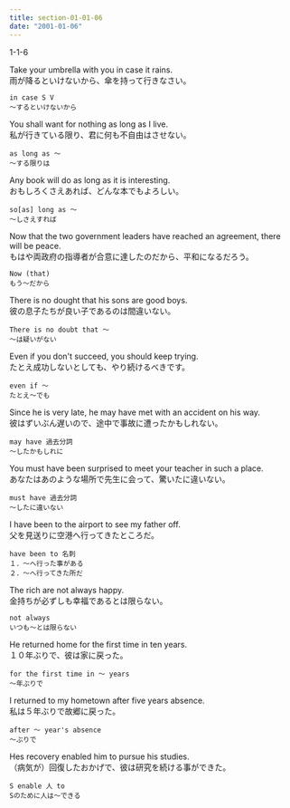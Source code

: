 ```yaml
---
title: section-01-01-06
date: "2001-01-06"
---
```


1-1-6

<!-- end -->

Take your umbrella with you in case it rains.  
雨が降るといけないから、傘を持って行きなさい。  

```
in case S V
～するといけないから
```

You shall want for nothing as long as I live.  
私が行きている限り、君に何も不自由はさせない。  

```
as long as ～
～する限りは
```

Any book will do as long as it is interesting.  
おもしろくさえあれば、どんな本でもよろしい。  

```
so[as] long as ～
～しさえすれば
```

Now that the two government leaders have reached an agreement, there will be peace.  
もはや両政府の指導者が合意に達したのだから、平和になるだろう。  

```
Now (that)
もう～だから
```

There is no dought that his sons are good boys.  
彼の息子たちが良い子であるのは間違いない。  

```
There is no doubt that ～
～は疑いがない
```

Even if you don't succeed, you should keep trying.  
たとえ成功しないとしても、やり続けるべきです。  

```
even if ～
たとえ～でも
```

Since he is very late, he may have met with an accident on his way.  
彼はずいぶん遅いので、途中で事故に遭ったかもしれない。  

```
may have 過去分詞
～したかもしれに
```

You must have been surprised to meet your teacher in such a place.  
あなたはあのような場所で先生に会って、驚いたに違いない。  

```
must have 過去分詞
～したに違いない
```

I have been to the airport to see my father off.  
父を見送りに空港へ行ってきたところだ。  

```
have been to 名刺
１．～へ行った事がある
２．～へ行ってきた所だ
```

The rich are not always happy.  
金持ちが必ずしも幸福であるとは限らない。  

```
not always
いつも～とは限らない
```

He returned home for the first time in ten years.  
１０年ぶりで、彼は家に戻った。  

```
for the first time in ～ years
～年ぶりで
```

I returned to my hometown after five years absence.  
私は５年ぶりで故郷に戻った。  

```
after ～ year's absence
～ぶりで
```

Hes recovery enabled him to pursue his studies.  
（病気が）回復したおかげで、彼は研究を続ける事ができた。  

```
S enable 人 to 
Sのために人は～できる
```
